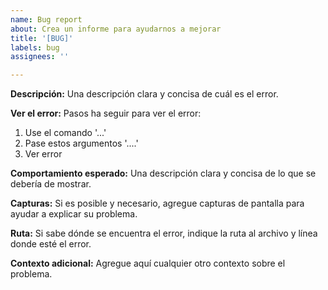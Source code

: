 ```yaml
---
name: Bug report
about: Crea un informe para ayudarnos a mejorar
title: '[BUG]'
labels: bug
assignees: ''

---
```


**Descripción:**
Una descripción clara y concisa de cuál es el error.

**Ver el error:**
Pasos ha seguir para ver el error:
1. Use el comando '...'
2. Pase estos argumentos '....'
3. Ver error

**Comportamiento esperado:**
Una descripción clara y concisa de lo que se debería de mostrar.

**Capturas:**
Si es posible y necesario, agregue capturas de pantalla para ayudar a explicar su problema.

**Ruta:**
Si sabe dónde se encuentra el error, indique la ruta al archivo y línea donde esté el error.

**Contexto adicional:**
Agregue aquí cualquier otro contexto sobre el problema.
